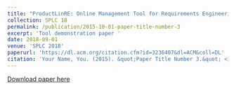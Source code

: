 ```yaml
---
title: "ProductLinRE: Online Management Tool for Requirements Engineering of Software Product Lines"
collection: SPLC 18
permalink: /publication/2015-10-01-paper-title-number-3
excerpt: 'Tool demonstration paper '
date: 2018-09-01
venue: 'SPLC 2018'
paperurl: 'https://dl.acm.org/citation.cfm?id=3236407&dl=ACM&coll=DL'
citation: 'Your Name, You. (2015). &quot;Paper Title Number 3.&quot; <i>Journal 1</i>. 1(3).'
---
```

[Download paper here](https://dl.acm.org/citation.cfm?id=3236407&dl=ACM&coll=DL)


